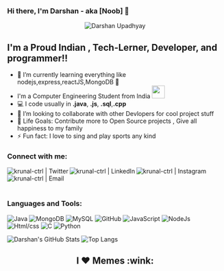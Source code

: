 



### Hi there, I'm Darshan - aka [Noob] 👋

<p align="center">
  <img src="https://komarev.com/ghpvc/?username=Darshan-upadhyay1110" alt="Darshan Upadhyay" /> 
</p>




## I'm a Proud Indian , Tech-Lerner, Developer, and programmer!!


- 🌱 I’m currently learning everything like nodejs,express,reactJS,MongoDB 🤣
-  I'm a Computer Engineering Student from India 
      <img src="https://media.giphy.com/media/WUlplcMpOCEmTGBtBW/giphy.gif" width="30">
- 💻 I code usually in **.java**, **.js**, **.sql**,**.cpp**
- 👯 I’m looking to collaborate with other Devlopers for cool project stuff
- 🥅 Life Goals: Contribute more to Open Source projects , Give all happiness
to my family
- ⚡ Fun fact: I love to sing and play sports any kind



### Connect with me:
[<img align="left" alt="krunal-ctrl | Twitter" src="https://img.shields.io/badge/-twitter-black?style=for-the-badge&logo=twitter" />](https://twitter.com/Darshan41847783)
[<img align="left" alt="krunal-ctrl | LinkedIn" src="https://img.shields.io/badge/-linkedin-black?style=for-the-badge&logo=linkedin" />](https://www.linkedin.com/in/darshan-upadhyay-9491481a3/)
[<img align="left" alt="krunal-ctrl | Instagram" src="https://img.shields.io/badge/-instagram-black?style=for-the-badge&logo=instagram" />](https://www.instagram.com/_darshan_1110/)
[<img align="left" alt="krunal-ctrl | Email" src="https://img.shields.io/badge/-mail-black?style=for-the-badge&logo=gmail" />](mailto:1110darshan@gmail.com)
<br />
<br/>
<br/>


### Languages and Tools:

![Java](https://img.shields.io/badge/-java-black?style=for-the-badge&logo=java)
![MongoDB](https://img.shields.io/badge/-MongoDB-black?style=for-the-badge&logo=mongodb)
![MySQL](https://img.shields.io/badge/-MySQL-black?style=for-the-badge&logo=mysql)
![GitHub](https://img.shields.io/badge/-GitHub-black?style=for-the-badge&logo=github)
![JavaScript](https://img.shields.io/badge/-javascript-black?style=for-the-badge&logo=javascript)
![NodeJs](https://img.shields.io/badge/-nodejs-black?style=for-the-badge&logo=nodejs)
![Html/css](https://img.shields.io/badge/-Html/css-black?style=for-the-badge&logo=Html/css)
![C](https://img.shields.io/badge/-c++-black?style=for-the-badge&logo=c++)
![Python](https://img.shields.io/badge/-Python-black?style=for-the-badge&logo=python)



![Darshan's GitHub Stats](https://github-readme-stats.vercel.app/api?username=darshan-upadhyay1110&show_icons=true&hide_border=true&theme=dracula)
![Top Langs](https://github-readme-stats.vercel.app/api/top-langs/?username=darshan-upadhyay1110&layout=compact&hide_border=false&theme=dracula)
<br>









<h2 align="center">I ❤️ Memes :wink:</h2>

